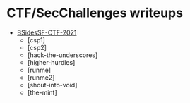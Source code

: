 # CTF/SecChallenges writeups

* [BSidesSF-CTF-2021](https://github.com/jaguasch/writeups/tree/main/BSidesSF-CTF-2021)
  * [csp1]
  * [csp2]
  * [hack-the-underscores]
  * [higher-hurdles]
  * [runme]
  * [runme2]
  * [shout-into-void]
  * [the-mint]
